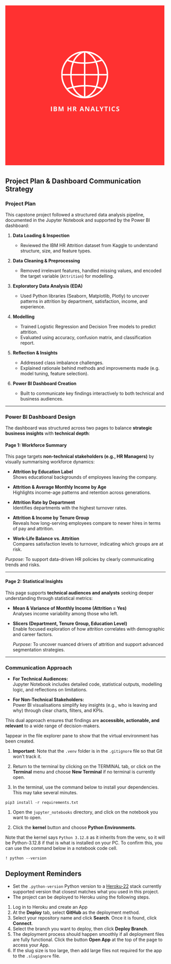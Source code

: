 # ![CapstoneHR Logo](Assets/HRlogo.png)




## Project Plan & Dashboard Communication Strategy

###  Project Plan

This capstone project followed a structured data analysis pipeline, documented in the Jupyter Notebook and supported by the Power BI dashboard:

1. **Data Loading & Inspection**  
   - Reviewed the IBM HR Attrition dataset from Kaggle to understand structure, size, and feature types.

2. **Data Cleaning & Preprocessing**  
   - Removed irrelevant features, handled missing values, and encoded the target variable (`Attrition`) for modelling.

3. **Exploratory Data Analysis (EDA)**  
   - Used Python libraries (Seaborn, Matplotlib, Plotly) to uncover patterns in attrition by department, satisfaction, income, and experience.

4. **Modelling**  
   - Trained Logistic Regression and Decision Tree models to predict attrition.
   - Evaluated using accuracy, confusion matrix, and classification report.

5. **Reflection & Insights**  
   - Addressed class imbalance challenges.
   - Explained rationale behind methods and improvements made (e.g. model tuning, feature selection).

6. **Power BI Dashboard Creation**  
   - Built to communicate key findings interactively to both technical and business audiences.

---

###  Power BI Dashboard Design

The dashboard was structured across two pages to balance **strategic business insights** with **technical depth**:

####  Page 1: Workforce Summary
This page targets **non-technical stakeholders (e.g., HR Managers)** by visually summarising workforce dynamics:

- **Attrition by Education Label**  
  Shows educational backgrounds of employees leaving the company.

- **Attrition & Average Monthly Income by Age**  
  Highlights income-age patterns and retention across generations.

- **Attrition Rate by Department**  
  Identifies departments with the highest turnover rates.

- **Attrition & Income by Tenure Group**  
  Reveals how long-serving employees compare to newer hires in terms of pay and attrition.

- **Work-Life Balance vs. Attrition**  
  Compares satisfaction levels to turnover, indicating which groups are at risk.

 *Purpose:* To support data-driven HR policies by clearly communicating trends and risks.

---

####  Page 2: Statistical Insights
This page supports **technical audiences and analysts** seeking deeper understanding through statistical metrics:

- **Mean & Variance of Monthly Income (Attrition = Yes)**  
  Analyses income variability among those who left.

- **Slicers (Department, Tenure Group, Education Level)**  
  Enable focused exploration of how attrition correlates with demographic and career factors.

  *Purpose:* To uncover nuanced drivers of attrition and support advanced segmentation strategies.

---

###  Communication Approach

- **For Technical Audiences:**  
  Jupyter Notebook includes detailed code, statistical outputs, modelling logic, and reflections on limitations.

- **For Non-Technical Stakeholders:**  
  Power BI visualisations simplify key insights (e.g., who is leaving and why) through clear charts, filters, and KPIs.

This dual approach ensures that findings are **accessible, actionable, and relevant** to a wide range of decision-makers.



1appear in the file explorer pane to show that the virtual environment has been created.

1. **Important**: Note that the `.venv` folder is in the `.gitignore` file so that Git won't track it.

1. Return to the terminal by clicking on the TERMINAL tab, or click on the **Terminal** menu and choose **New Terminal** if no terminal is currently open.

1. In the terminal, use the command below to install your dependencies. This may take several minutes.

 ```console
 pip3 install -r requirements.txt
 ```

1. Open the `jupyter_notebooks` directory, and click on the notebook you want to open.

1. Click the **kernel** button and choose **Python Environments**.

Note that the kernel says `Python 3.12.8` as it inherits from the venv, so it will be Python-3.12.8 if that is what is installed on your PC. To confirm this, you can use the command below in a notebook code cell.

```console
! python --version
```

## Deployment Reminders

* Set the `.python-version` Python version to a [Heroku-22](https://devcenter.heroku.com/articles/python-support#supported-runtimes) stack currently supported version that closest matches what you used in this project.
* The project can be deployed to Heroku using the following steps.

1. Log in to Heroku and create an App
2. At the **Deploy** tab, select **GitHub** as the deployment method.
3. Select your repository name and click **Search**. Once it is found, click **Connect**.
4. Select the branch you want to deploy, then click **Deploy Branch**.
5. The deployment process should happen smoothly if all deployment files are fully functional. Click the button **Open App** at the top of the page to access your App.
6. If the slug size is too large, then add large files not required for the app to the `.slugignore` file.
